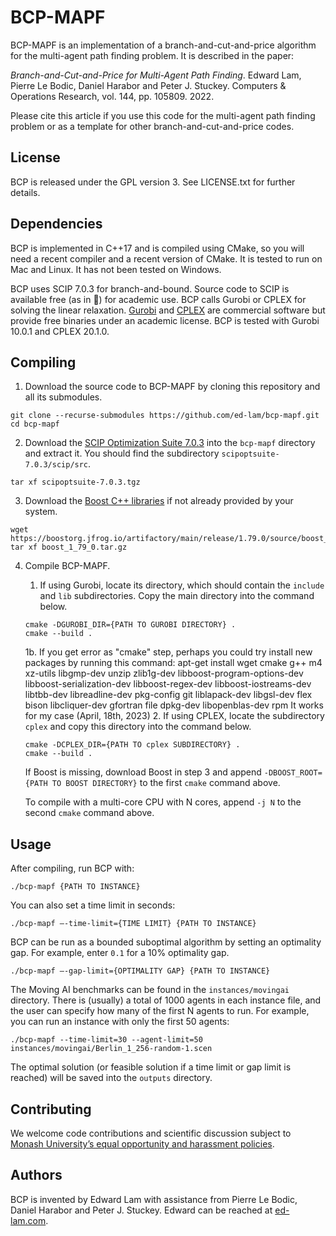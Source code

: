 BCP-MAPF
========

BCP-MAPF is an implementation of a branch-and-cut-and-price algorithm for the multi-agent path finding problem. It is described in the paper:

*Branch-and-Cut-and-Price for Multi-Agent Path Finding*. Edward Lam, Pierre Le Bodic, Daniel Harabor and Peter J. Stuckey. Computers & Operations Research, vol. 144, pp. 105809. 2022.

Please cite this article if you use this code for the multi-agent path finding problem or as a template for other branch-and-cut-and-price codes.

License
-------

BCP is released under the GPL version 3. See LICENSE.txt for further details.

Dependencies
------------

BCP is implemented in C++17 and is compiled using CMake, so you will need a recent compiler and a recent version of CMake. It is tested to run on Mac and Linux. It has not been tested on Windows.

BCP uses SCIP 7.0.3 for branch-and-bound. Source code to SCIP is available free (as in 🍺) for academic use. BCP calls Gurobi or CPLEX for solving the linear relaxation. [Gurobi](https://www.gurobi.com/downloads/end-user-license-agreement-academic/) and [CPLEX](https://community.ibm.com/community/user/datascience/blogs/xavier-nodet1/2020/07/09/cplex-free-for-students) are commercial software but provide free binaries under an academic license. BCP is tested with Gurobi 10.0.1 and CPLEX 20.1.0.

Compiling
---------

1. Download the source code to BCP-MAPF by cloning this repository and all its submodules.
```
git clone --recurse-submodules https://github.com/ed-lam/bcp-mapf.git
cd bcp-mapf
```

2. Download the [SCIP Optimization Suite 7.0.3](https://www.scipopt.org/index.php#download) into the `bcp-mapf` directory and extract it. You should find the subdirectory `scipoptsuite-7.0.3/scip/src`.
```
tar xf scipoptsuite-7.0.3.tgz
```

3. Download the [Boost C++ libraries](https://www.boost.org/users/download/) if not already provided by your system.
```
wget https://boostorg.jfrog.io/artifactory/main/release/1.79.0/source/boost_1_79_0.tar.gz
tar xf boost_1_79_0.tar.gz
```

4. Compile BCP-MAPF.

    1. If using Gurobi, locate its directory, which should contain the `include` and `lib` subdirectories. Copy the main directory into the command below.
    ```
    cmake -DGUROBI_DIR={PATH TO GUROBI DIRECTORY} .
    cmake --build .
    ```
    1b. If you get error as "cmake" step, perhaps you could try install new packages by running this command: apt-get install wget cmake g++ m4 xz-utils libgmp-dev unzip zlib1g-dev libboost-program-options-dev libboost-serialization-dev libboost-regex-dev libboost-iostreams-dev libtbb-dev libreadline-dev pkg-config git liblapack-dev libgsl-dev flex bison libcliquer-dev gfortran file dpkg-dev libopenblas-dev rpm
    It works for my case (April, 18th, 2023)
    2. If using CPLEX, locate the subdirectory `cplex` and copy this directory into the command below.
    ```
    cmake -DCPLEX_DIR={PATH TO cplex SUBDIRECTORY} .
    cmake --build .
    ```

    If Boost is missing, download Boost in step 3 and append `-DBOOST_ROOT={PATH TO BOOST DIRECTORY}` to the first `cmake` command above.

    To compile with a multi-core CPU with N cores, append `-j N` to the second `cmake` command above.

Usage
-----

After compiling, run BCP with:
```
./bcp-mapf {PATH TO INSTANCE}
```

You can also set a time limit in seconds:
```
./bcp-mapf —-time-limit={TIME LIMIT} {PATH TO INSTANCE}
```

BCP can be run as a bounded suboptimal algorithm by setting an optimality gap. For example, enter `0.1` for a 10% optimality gap.
```
./bcp-mapf —-gap-limit={OPTIMALITY GAP} {PATH TO INSTANCE}
```

The Moving AI benchmarks can be found in the `instances/movingai` directory. There is (usually) a total of 1000 agents in each instance file, and the user can specify how many of the first N agents to run. For example, you can run an instance with only the first 50 agents:
```
./bcp-mapf --time-limit=30 --agent-limit=50 instances/movingai/Berlin_1_256-random-1.scen
```

The optimal solution (or feasible solution if a time limit or gap limit is reached) will be saved into the `outputs` directory.

Contributing
------------

We welcome code contributions and scientific discussion subject to [Monash University’s equal opportunity and harassment policies](https://www.monash.edu/about/diversity-inclusion/staff/equal-opportunity).

Authors
-------

BCP is invented by Edward Lam with assistance from Pierre Le Bodic, Daniel Harabor and Peter J. Stuckey. Edward can be reached at [ed-lam.com](https://ed-lam.com).
